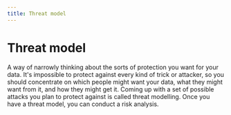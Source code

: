 ```yaml
---
title: Threat model
---
```

# Threat model

A way of narrowly thinking about the sorts of protection you want for your data. It's impossible to protect against every kind of trick or attacker, so you should concentrate on which people might want your data, what they might want from it, and how they might get it. Coming up with a set of possible attacks you plan to protect against is called threat modelling. Once you have a threat model, you can conduct a risk analysis.